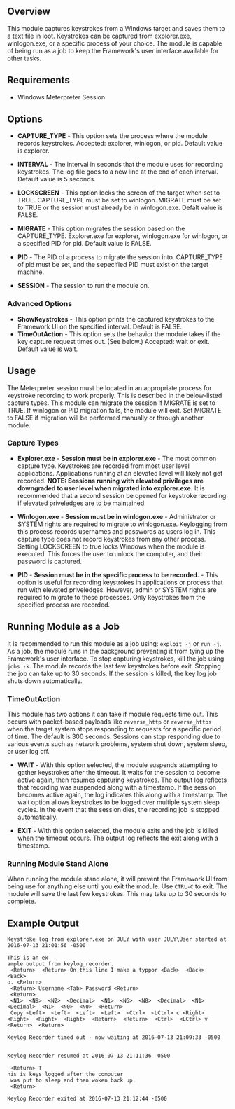 ## Overview

This module captures keystrokes from a Windows target and saves them to a text file in loot. Keystrokes can be captured from explorer.exe, winlogon.exe, or a specific process of your choice. The module is capable of being run as a job to keep the Framework's user interface available for other tasks.

## Requirements
- Windows Meterpreter Session

## Options
- **CAPTURE_TYPE** - This option sets the process where the module records keystrokes. Accepted: explorer, winlogon, or pid. Default value is explorer.

- **INTERVAL** - The interval in seconds that the module uses for recording keystrokes. The log file goes to a new line at the end of each interval. Default value is 5 seconds.

- **LOCKSCREEN** - This option locks the screen of the target when set to TRUE. CAPTURE_TYPE must be set to winlogon. MIGRATE must be set to TRUE or the session must already be in winlogon.exe. Defalt value is FALSE.

- **MIGRATE** - This option migrates the session based on the CAPTURE_TYPE. Explorer.exe for explorer, winlogon.exe for winlogon, or a specified PID for pid. Default value is FALSE.

- **PID** - The PID of a process to migrate the session into. CAPTURE_TYPE of pid must be set, and the sepecified PID must exist on the target machine.

- **SESSION** - The session to run the module on.

### Advanced Options
- **ShowKeystrokes** - This option prints the captured keystrokes to the Framework UI on the specified interval. Default is FALSE.
- **TimeOutAction** - This option sets the behavior the module takes if the key capture request times out. (See below.) Accepted: wait or exit. Default value is wait.

## Usage
The Meterpreter session must be located in an appropriate process for keystroke recording to work properly. This is described in the below-listed capture types. This module can migrate the session if MIGRATE is set to TRUE. If winlogon or PID migration fails, the module will exit. Set MIGRATE to FALSE if migration will be performed manually or through another module. 

### Capture Types
- **Explorer.exe** - __Session must be in explorer.exe__ - The most common capture type. Keystrokes are recorded from most user level applications. Applications running at an elevated level will likely not get recorded. **NOTE: Sessions running with elevated privileges are downgraded to user level when migrated into explorer.exe.** It is recommended that a second session be opened for keystroke recording if elevated priveledges are to be maintained.

- **Winlogon.exe** - __Session must be in winlogon.exe__ - Administrator or SYSTEM rights are required to migrate to winlogon.exe. Keylogging from this process records usernames and passwords as users log in. This capture type does not record keystrokes from any other process. Setting LOCKSCREEN to true locks Windows when the module is executed. This forces the user to unlock the computer, and their password is captured.

- **PID** - __Session must be in the specific process to be recorded.__ - This option is useful for recording keystrokes in applications or process that run with elevated priveledges. However, admin or SYSTEM rights are required to migrate to these processes. Only keystrokes from the specified process are recorded.

## Running Module as a Job
It is recommended to run this module as a job using: `exploit -j` or `run -j`. As a job, the module runs in the background preventing it from tying up the Framework's user interface. To stop capturing keystrokes, kill the job using `jobs -k`. The module records the last few keystrokes before exit. Stopping the job can take up to 30 seconds. If the session is killed, the key log job shuts down automatically.

### TimeOutAction
This module has two actions it can take if module requests time out. This occurs with packet-based payloads like `reverse_http` or `reverse_https` when the target system stops responding to requests for a specific period of time. The default is 300 seconds. Sessions can stop responding due to various events such as network problems, system shut down, system sleep, or user log off.

- **WAIT** - With this option selected, the module suspends attempting to gather keystrokes after the timeout. It waits for the session to become active again, then resumes capturing keystrokes. The output log reflects that recording was suspended along with a timestamp. If the session becomes active again, the log indicates this along with a timestamp. The wait option allows keystrokes to be logged over multiple system sleep cycles. In the event that the session dies, the recording job is stopped automatically.

- **EXIT** - With this option selected, the module exits and the job is killed when the timeout occurs. The output log reflects the exit along with a timestamp.

### Running Module Stand Alone
When running the module stand alone, it will prevent the Framework UI from being use for anything else until you exit the module. Use `CTRL-C` to exit. The module will save the last few keystrokes. This may take up to 30 seconds to complete.

## Example Output
```
Keystroke log from explorer.exe on JULY with user JULY\User started at 2016-07-13 21:01:56 -0500

This is an ex
ample output from keylog_recorder.
 <Return>  <Return> On this line I make a typpor <Back>  <Back>  <Back> 
o. <Return> 
 <Return> Username <Tab> Password <Return> 
 <Return> 
 <N1>  <N9>  <N2>  <Decimal>  <N1>  <N6>  <N8>  <Decimal>  <N1>  <Decimal>  <N1>  <N0>  <N0>  <Return> 
 Copy <Left>  <Left>  <Left>  <Left>  <Ctrl>  <LCtrl> c <Right>  <Right>  <Right>  <Right>  <Return>  <Return>  <Ctrl>  <LCtrl> v <Return>  <Return> 

Keylog Recorder timed out - now waiting at 2016-07-13 21:09:33 -0500


Keylog Recorder resumed at 2016-07-13 21:11:36 -0500

 <Return> T
his is keys logged after the computer
 was put to sleep and then woken back up.
 <Return> 

Keylog Recorder exited at 2016-07-13 21:12:44 -0500
```




